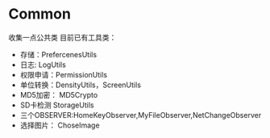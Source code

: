 # Common
收集一点公共类
目前已有工具类：
- 存储：PrefercenesUtils
- 日志: LogUtils
- 权限申请：PermissionUtils
- 单位转换：DensityUtils，ScreenUtils
- MD5加密： MD5Crypto
- SD卡检测  StorageUtils
- 三个OBSERVER:HomeKeyObserver,MyFileObserver,NetChangeObserver
- 选择图片： ChoseImage
